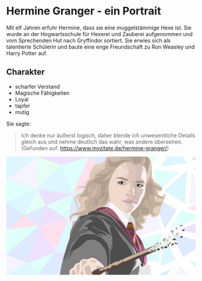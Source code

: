 # Hermine Granger - ein Portrait

Mit elf Jahren erfuhr Hermine, dass sie eine muggelstämmige Hexe ist.
Sie wurde an der Hogwartsschule für Hexerei und Zauberei aufgenommen und vom Sprechenden Hut nach Gryffindor sortiert. 
Sie erwies sich als talentierte Schülerin und baute eine enge Freundschaft zu Ron Weasley und Harry Potter auf.

## Charakter

* scharfer Verstand
* Magische Fähigkeiten
* Loyal
* tapfer
* mutig 

Sie sagte:

> Ich denke nur äußerst logisch, 
> daher blende ich unwesentliche Details gleich aus 
> und nehme deutlich das wahr, was andere übersehen. 
> (Gefunden auf: https://www.myzitate.de/hermine-granger/)

<img src="hermine.jpg"/>



